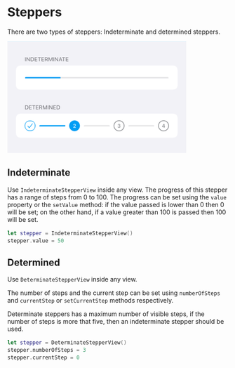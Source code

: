 # Steppers

There are two types of steppers: Indeterminate and determined steppers.

![custom](./docs/images/demo.png)

## Indeterminate

Use `IndeterminateStepperView` inside any view. The progress of this stepper has a range of steps from 0 to 100.
The progress can be set using the `value` property or the `setValue` method: if the value passed is lower than 0 then 0 will be set;
on the other hand, if a value greater than 100 is passed then 100 will be set.

```swift
let stepper = IndeterminateStepperView()
stepper.value = 50
```

## Determined

Use `DeterminateStepperView` inside any view.

The number of steps and the current step can be set using `numberOfSteps` and `currentStep` or  `setCurrentStep` methods respectively.

Determinate steppers has a maximum number of visible steps, if the number of steps is more that five,
then an indeterminate stepper should be used.

```swift
let stepper = DeterminateStepperView()
stepper.numberOfSteps = 3
stepper.currentStep = 0
```
